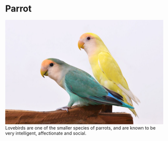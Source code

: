 # Parrot

![Parrot image](lovebird-parrot.jpg)
Lovebirds are one of the smaller species of parrots, and are known to be very intelligent, affectionate and social.
